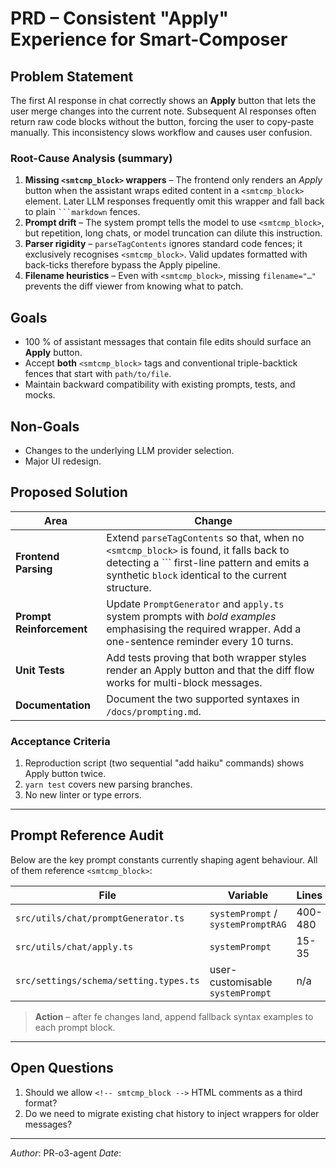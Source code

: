 # PRD – Consistent "Apply" Experience for Smart-Composer

## Problem Statement
The first AI response in chat correctly shows an **Apply** button that lets the user merge changes into the current note.  Subsequent AI responses often return raw code blocks without the button, forcing the user to copy-paste manually.  This inconsistency slows workflow and causes user confusion.

### Root-Cause Analysis (summary)
1. **Missing `<smtcmp_block>` wrappers** – The frontend only renders an *Apply* button when the assistant wraps edited content in a `<smtcmp_block>` element.  Later LLM responses frequently omit this wrapper and fall back to plain <code>```markdown</code> fences.
2. **Prompt drift** – The system prompt tells the model to use `<smtcmp_block>`, but repetition, long chats, or model truncation can dilute this instruction.
3. **Parser rigidity** – `parseTagContents` ignores standard code fences; it exclusively recognises `<smtcmp_block>`.  Valid updates formatted with back-ticks therefore bypass the Apply pipeline.
4. **Filename heuristics** – Even with `<smtcmp_block>`, missing `filename="…"` prevents the diff viewer from knowing what to patch.

## Goals
* 100 % of assistant messages that contain file edits should surface an **Apply** button.
* Accept **both** `<smtcmp_block>` tags and conventional triple-backtick fences that start with `path/to/file`.
* Maintain backward compatibility with existing prompts, tests, and mocks.

## Non-Goals
* Changes to the underlying LLM provider selection.
* Major UI redesign.

## Proposed Solution
| Area | Change |
|------|--------|
| **Frontend Parsing** | Extend `parseTagContents` so that, when no `<smtcmp_block>` is found, it falls back to detecting a ```<filename> first-line pattern and emits a synthetic `block` identical to the current structure. |
| **Prompt Reinforcement** | Update `PromptGenerator` and `apply.ts` system prompts with _bold examples_ emphasising the required wrapper.  Add a one-sentence reminder every 10 turns. |
| **Unit Tests** | Add tests proving that both wrapper styles render an Apply button and that the diff flow works for multi-block messages. |
| **Documentation** | Document the two supported syntaxes in `/docs/prompting.md`. |

### Acceptance Criteria
1. Reproduction script (two sequential "add haiku" commands) shows Apply button twice.
2. `yarn test` covers new parsing branches.
3. No new linter or type errors.

---

## Prompt Reference Audit
Below are the key prompt constants currently shaping agent behaviour.  All of them reference `<smtcmp_block>`:

| File | Variable | Lines |
|------|----------|-------|
| `src/utils/chat/promptGenerator.ts` | `systemPrompt` / `systemPromptRAG` | 400-480 |
| `src/utils/chat/apply.ts` | `systemPrompt` | 15-35 |
| `src/settings/schema/setting.types.ts` | user-customisable `systemPrompt` | n/a |

> **Action** – after fe changes land, append fallback syntax examples to each prompt block.

---

## Open Questions
1. Should we allow `<!-- smtcmp_block -->` HTML comments as a third format?
2. Do we need to migrate existing chat history to inject wrappers for older messages?

---

*Author*: PR-o3-agent
*Date*: <!-- YYYY-MM-DD -->
